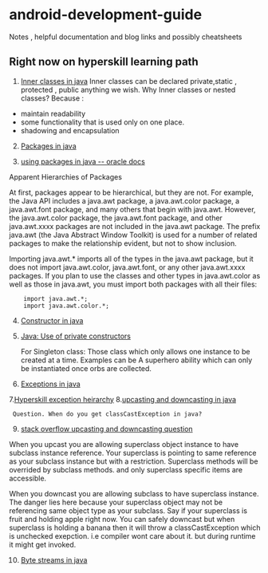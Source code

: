 # android-development-guide
Notes , helpful documentation and blog links and possibly cheatsheets


## Right now on hyperskill learning path

1. [Inner classes in java](https://docs.oracle.com/javase/tutorial/java/javaOO/nested.html)
Inner classes can be declared private,static , protected , public anything we wish.
Why Inner classes or nested classes? Because : 
* maintain readability
* some functionality that is used only on one place.
* shadowing and encapsulation


2. [Packages in java](https://www.geeksforgeeks.org/packages-in-java/)

3. [using packages in java -- oracle docs](https://docs.oracle.com/javase/tutorial/java/package/usepkgs.html)

Apparent Hierarchies of Packages

At first, packages appear to be hierarchical, but they are not. For example, the Java API includes a java.awt package, a java.awt.color package, a java.awt.font package, and many others that begin with java.awt. However, the java.awt.color package, the java.awt.font package, and other java.awt.xxxx packages are not included in the java.awt package. The prefix java.awt (the Java Abstract Window Toolkit) is used for a number of related packages to make the relationship evident, but not to show inclusion.

Importing java.awt.* imports all of the types in the java.awt package, but it does not import java.awt.color, java.awt.font, or any other java.awt.xxxx packages. If you plan to use the classes and other types in java.awt.color as well as those in java.awt, you must import both packages with all their files:

        import java.awt.*;
        import java.awt.color.*;
        
        
        
4. [Constructor in java](https://www.javaworld.com/article/2076204/understanding-constructors.html)
5. [Java: Use of private constructors](https://beginnersbook.com/2013/12/java-private-constructor-example/)

      For Singleton class: Those class which only allows one instance to be created at a time. Examples can be 
      A superhero ability which can only be instantiated once orbs are collected. 
      
6. [Exceptions in java](https://docs.oracle.com/javase/tutorial/essential/exceptions/index.html)

7.[Hyperskill exception heirarchy](https://hyperskill.org/learn/step/3570)
8.[upcasting and downcasting in java](https://www.edureka.co/blog/upcasting-and-downcasting-in-java/)
     
     Question. When do you get classCastException in java?
9. [stack overflow upcasting and downcasting question](https://stackoverflow.com/questions/23414090/what-is-the-difference-between-up-casting-and-down-casting-with-respect-to-class)

When you upcast you are allowing superclass object instance to have subclass instance reference. Your superclass is pointing to same reference as your subclass instance but with a restriction. Superclass methods will be overrided by subclass methods. and only superclass specific items are accessible. 

When you downcast you are allowing subclass to have superclass instance. The danger lies here because your superclass object may not be referencing same object type as your subclass. Say if your superclass is fruit and holding apple right now. You can safely downcast but when superclass is holding a banana then it will throw a  classCastException which is unchecked exepction. i.e compiler wont care about it. but during runtime it might get invoked.

10. [Byte streams in java](https://www.geeksforgeeks.org/serialization-in-java/)

        


